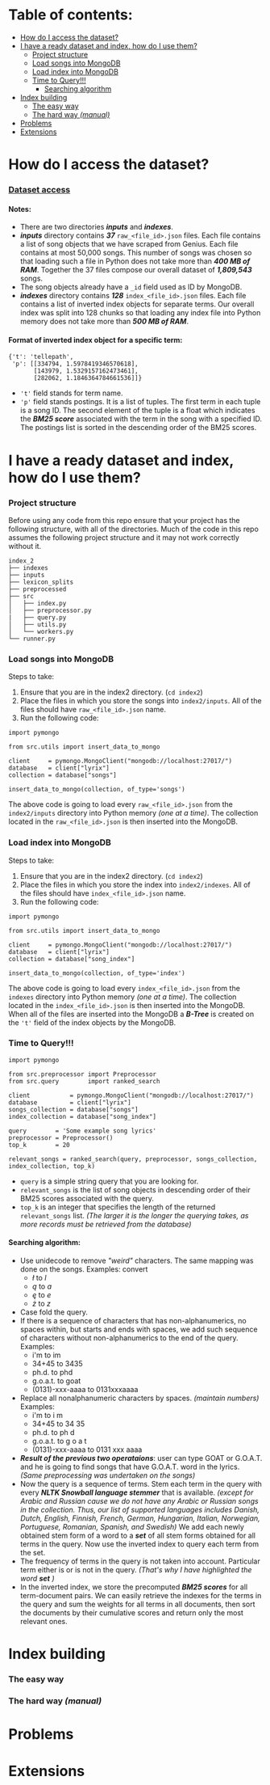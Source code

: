 # Table of contents:
- [How do I access the dataset?](#how-do-i-access-the-dataset)
- [I have a ready dataset and index, how do I use them?](#i-have-a-ready-dataset-and-index-how-do-i-use-them)
  * [Project structure](#project-structure)
  * [Load songs into MongoDB](#load-songs-into-mongodb)
  * [Load index into MongoDB](#load-index-into-mongodb)
  * [Time to Query!!!](#time-to-query)
	  * [Searching algorithm](#Searching-algorithm)
- [Index building](#index-building)
	- [The easy way](#the-easy-way)
	- [The hard way _(manual)_](#the-hard-way-manual)
- [Problems](#problems)
- [Extensions](#extensions)
# How do I access the dataset?
### [Dataset access](https://drive.google.com/drive/folders/1mAWpsMSa8yV_wQ3U1l8dK9FtwvLOc7NA?usp=sharing)


#### Notes:
+ There are two directories **_inputs_** and **_indexes_**.
+ **_inputs_** directory contains **_37_** `raw_<file_id>.json` files. Each file contains a list of song objects that we have scraped from Genius. Each file contains at most 50,000 songs. This number of songs was chosen so that loading such a file in Python does not take more than **_400 MB of RAM_**. Together the 37 files compose our overall dataset of **_1,809,543_** songs.
+ The song objects already have a `_id` field used as ID by MongoDB.
+ **_indexes_** directory contains **_128_** `index_<file_id>.json` files. Each file contains a list of inverted index objects for separate terms. Our overall index was split into 128 chunks so that loading any index file into Python memory does not take more than **_500 MB of RAM_**.

#### Format of inverted index object for a specific term:
```
{'t': 'tellepath',
 'p': [[334794, 1.5978419346570618],
       [143979, 1.5329157162473461],
       [282062, 1.1846364784661536]]}
```
+ `'t'` field stands for term name.
+ `'p'` field stands postings. It is a list of tuples. The first term in each tuple is a song ID. The second element of the tuple is a float which indicates the **_BM25 score_** associated with the term in the song with a specified ID. The postings list is sorted in the descending order of the BM25 scores.

# I have a ready dataset and index, how do I use them?
### Project structure
Before using any code from this repo ensure that your project has the following structure, with all of the directories. Much of the code in this repo assumes the following project structure and it may not work correctly without it.
```
index_2
├── indexes
├── inputs
├── lexicon_splits
├── preprocessed
├── src
│   ├── index.py
│   ├── preprocessor.py
|   ├── query.py
│   ├── utils.py
│   └── workers.py
└── runner.py
```
### Load songs into MongoDB
Steps to take:
1. Ensure that you are in the index2 directory. (`cd index2`)
2. Place the files in which you store the songs into `index2/inputs`. All of the files should have `raw_<file_id>.json` name.
3. Run the following code:
```
import pymongo

from src.utils import insert_data_to_mongo

client     = pymongo.MongoClient("mongodb://localhost:27017/")
database   = client["lyrix"]
collection = database["songs"]

insert_data_to_mongo(collection, of_type='songs')
```
The above code is going to load every `raw_<file_id>.json` from the `index2/inputs` directory into Python memory _(one at a time)_. The collection located in the `raw_<file_id>.json` is then inserted into the MongoDB.
### Load index into MongoDB
Steps to take:
1. Ensure that you are in the index2 directory. (`cd index2`)
2. Place the files in which you store the index into `index2/indexes`. All of the files should have `index_<file_id>.json` name.
3. Run the following code:
```
import pymongo

from src.utils import insert_data_to_mongo

client     = pymongo.MongoClient("mongodb://localhost:27017/")
database   = client["lyrix"]
collection = database["song_index"]

insert_data_to_mongo(collection, of_type='index')
```
The above code is going to load every `index_<file_id>.json` from the `indexes` directory into Python memory _(one at a time)_. The collection located in the `index_<file_id>.json` is then inserted into the MongoDB. When all of the files are inserted into the MongoDB a **_B-Tree_** is created on the `'t'` field of the index objects by the MongoDB.
### Time to Query!!!
```
import pymongo

from src.preprocessor import Preprocessor
from src.query        import ranked_search

client           = pymongo.MongoClient("mongodb://localhost:27017/")
database         = client["lyrix"]
songs_collection = database["songs"]
index_collection = database["song_index"]

query        = 'Some example song lyrics'
preprocessor = Preprocessor()
top_k        = 20

relevant_songs = ranked_search(query, preprocessor, songs_collection, index_collection, top_k)
```
+ `query` is a simple string query that you are looking for.
+ `relevant_songs` is the list of song objects in descending order of their BM25 scores associated with the query.
+ `top_k` is an integer that specifies the length of the returned `relevant_songs` list. _(The larger it is the longer the querying takes, as more records must be retrieved from the database)_


#### Searching algorithm:
+ Use unidecode to remove _"weird"_ characters. The same mapping was done on the songs. Examples: convert 
	+ _ł_ to _l_
	+  _ą_ to _a_
	+  _ę_ to _e_
	+ _ż_ to _z_
+ Case fold the query.
+ If there is a sequence of characters that has non-alphanumerics, no spaces within, but starts and ends with spaces, we add such sequence of characters without non-alphanumerics to the end of the query. Examples:
	+ i'm to im
	+ 34+45 to 3435
	+ ph.d. to phd
	+ g.o.a.t. to goat
	+ (0131)-xxx-aaaa to 0131xxxaaaa
+ Replace all nonalphanumeric characters by spaces. *(maintain numbers)* Examples:
	+ i'm to i m
	+ 34+45 to 34 35
	+ ph.d. to ph d
	+ g.o.a.t. to g o a t
	+ (0131)-xxx-aaaa to 0131 xxx aaaa
+ **_Result of the previous two operataions_**: user can type GOAT or G.O.A.T. and he is going to find songs that have G.O.A.T. word in the lyrics. _(Same preprocessing was undertaken on the songs)_
+ Now the query is a sequence of terms. Stem each term in the query with every **_NLTK Snowball language stemmer_** that is available. _(except for Arabic and Russian cause we do not have any Arabic or Russian songs in the collection. Thus, our list of supported languages includes Danish, Dutch, English, Finnish, French, German, Hungarian, Italian, Norwegian, Portuguese, Romanian, Spanish, and Swedish)_ We add each newly obtained stem form of a word to a **_set_** of all stem forms obtained for all terms in the query. Now use the inverted index to query each term from the set. 
+ The frequency of terms in the query is not taken into account. Particular term either is or is not in the query. _(That's why I have highlighted the word **set** )_
+ In the inverted index, we store the precomputed **_BM25 scores_** for all term-document pairs. We can easily retrieve the indexes for the terms in the query and sum the weights for all terms in all documents, then sort the documents by their cumulative scores and return only the most relevant ones.
# Index building
### The easy way

### The hard way _(manual)_

# Problems

# Extensions